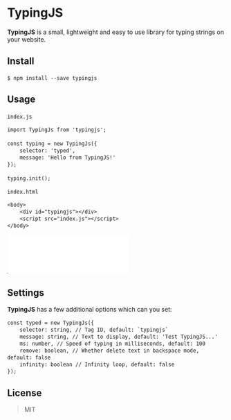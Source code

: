 # TypingJS
**TypingJS** is a small, lightweight and easy to use library for typing strings on your website.

## Install
```
$ npm install --save typingjs
```
## Usage
`index.js`
```
import TypingJs from 'typingjs';

const typing = new TypingJs({
	selector: 'typed',
	message: 'Hello from TypingJS!'
});

typing.init();
```
`index.html`
```
<body>
	<div id="typingjs"></div>
	<script src="index.js"></script>
</body>
```
![](https://github.com/Hilver/TypingJS/raw/master/media/sample1.gif)
## Settings
**TypingJS** has a few additional options which can you set:
```
const typed = new TypingJs({
    selector: string, // Tag ID, default: `typingjs`
    message: string, // Text to display, default: 'Test TypingJS...'
    ms: number, // Speed of typing in milliseconds, default: 100
    remove: boolean, // Whether delete text in backspace mode, default: false
    infinity: boolean // Infinity loop, default: false
});
```
## License
> MIT
